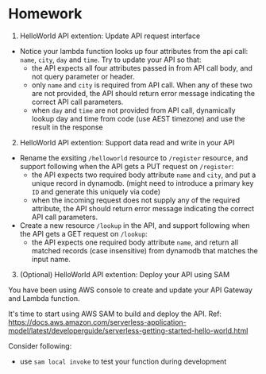 # Homework
1. HelloWorld API extention: Update API request interface
- Notice your lambda function looks up four attributes from the api call: `name`, `city`, `day` and `time`. Try to update your API so that:
    - the API expects all four attributes passed in from API call body, and not query parameter or header.
    - only `name` and `city` is required from API call. When any of these two are not provided, the API should return error message indicating the correct API call parameters.
    - when `day` and `time` are not provided from API call, dynamically lookup day and time from code (use AEST timezone) and use the result in the response

2.  HelloWorld API extention: Support data read and write in your API
- Rename the exsiting `/helloworld` resource to `/register` resource, and support following when the API gets a PUT request on `/register`:
    - the API expects two required body attribute `name` and `city`, and put a unique record in dynamodb. (might need to introduce a primary key `ID` and generate this uniquely via code)
    - when the incoming request does not supply any of the required attribute, the API should return error message indicating the correct API call parameters.
- Create a new resource `/lookup` in the API, and support following when the API gets a GET request on `/lookup`:
    - the API expects one required body attribute `name`, and return all matched records (case insensitive) from dynamodb that matches the input name.

3. (Optional) HelloWorld API extention: Deploy your API using SAM

You have been using AWS console to create and update your API Gateway and Lambda function.

It's time to start using AWS SAM to build and deploy the API.
Ref: https://docs.aws.amazon.com/serverless-application-model/latest/developerguide/serverless-getting-started-hello-world.html

Consider following:
- use `sam local invoke` to test your function during development
